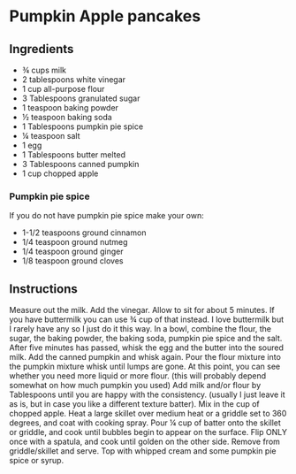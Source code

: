 # Pumpkin Apple pancakes

## Ingredients
  
- ¾ cups milk
- 2 tablespoons white vinegar
- 1 cup all-purpose flour
- 3 Tablespoons granulated sugar
- 1 teaspoon baking powder
- ½ teaspoon baking soda
- 1 Tablespoons pumpkin pie spice
- ¼ teaspoon salt
- 1 egg
- 1 Tablespoons butter melted
- 3 Tablespoons canned pumpkin
- 1 cup chopped apple

### Pumpkin pie spice

If you do not have pumpkin pie spice make your own:

- 1-1/2 teaspoons ground cinnamon
- 1/4 teaspoon ground nutmeg
- 1/4 teaspoon ground ginger
- 1/8 teaspoon ground cloves
## Instructions
 
Measure out the milk. Add the vinegar. Allow to sit for about 5 minutes. If you have buttermilk you can use ¾ cup of that instead. I love buttermilk but I rarely have any so I just do it this way.
In a bowl, combine the flour, the sugar, the baking powder, the baking soda, pumpkin pie spice and the salt.
After five minutes has passed, whisk the egg and the butter into the soured milk. Add the canned pumpkin and whisk again.
Pour the flour mixture into the pumpkin mixture whisk until lumps are gone. At this point, you can see whether you need more liquid or more flour. (this will probably depend somewhat on how much pumpkin you used) Add milk and/or flour by Tablespoons until you are happy with the consistency. (usually I just leave it as is, but in case you like a different texture batter).
Mix in the cup of chopped apple.
Heat a large skillet over medium heat or a griddle set to 360 degrees, and coat with cooking spray. Pour ¼ cup of batter onto the skillet or griddle, and cook until bubbles begin to appear on the surface.
Flip ONLY once with a spatula, and cook until golden on the other side.
Remove from griddle/skillet and serve.
Top with whipped cream and some pumpkin pie spice or syrup.
